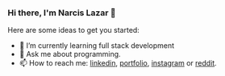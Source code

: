 ### Hi there, I'm Narcis Lazar 👋

Here are some ideas to get you started:

- 🌱 I’m currently learning full stack development
- 💬 Ask me about programming. 
- 📫 How to reach me: <a href="https://linkedin.com/in/narcislazar">linkedin</a>, <a href="https://lazarnarcis.github.io">portfolio</a>, <a href="https://instagram.com/narcis.203">instagram</a> or <a href="https://www.reddit.com/u/narcis340?utm_medium=android_app&utm_source=share">reddit</a>.
